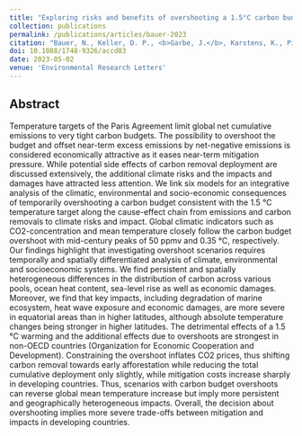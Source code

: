 ```yaml
---
title: "Exploring risks and benefits of overshooting a 1.5°C carbon budget over space and time"
collection: publications
permalink: /publications/articles/bauer-2023
citation: "Bauer, N., Keller, D. P., <b>Garbe, J.</b>, Karstens, K., Piontek, F., von Bloh, W., Thiery, W., Zeitz, M., Mengel, M., Strefler, J., Thonicke, K., and Winkelmann, R.: <i>Exploring risks and benefits of overshooting a 1.5°C carbon budget over space and time</i>, Environ. Res. Lett., 18, 054015, DOI: <a href='https://doi.org/10.1088/1748-9326/accd83'>10.1088/1748-9326/accd83</a>, 2023."
doi: 10.1088/1748-9326/accd83
date: 2023-05-02
venue: 'Environmental Research Letters'
---
```


## Abstract
Temperature targets of the Paris Agreement limit global net cumulative emissions to very tight carbon budgets. The possibility to overshoot the budget and offset near-term excess emissions by net-negative emissions is considered economically attractive as it eases near-term mitigation pressure. While potential side effects of carbon removal deployment are discussed extensively, the additional climate risks and the impacts and damages have attracted less attention. We link six models for an integrative analysis of the climatic, environmental and socio-economic consequences of temporarily overshooting a carbon budget consistent with the 1.5 °C temperature target along the cause-effect chain from emissions and carbon removals to climate risks and impact. Global climatic indicators such as CO2-concentration and mean temperature closely follow the carbon budget overshoot with mid-century peaks of 50 ppmv and 0.35 °C, respectively. Our findings highlight that investigating overshoot scenarios requires temporally and spatially differentiated analysis of climate, environmental and socioeconomic systems. We find persistent and spatially heterogeneous differences in the distribution of carbon across various pools, ocean heat content, sea-level rise as well as economic damages. Moreover, we find that key impacts, including degradation of marine ecosystem, heat wave exposure and economic damages, are more severe in equatorial areas than in higher latitudes, although absolute temperature changes being stronger in higher latitudes. The detrimental effects of a 1.5 °C warming and the additional effects due to overshoots are strongest in non-OECD countries (Organization for Economic Cooperation and Development). Constraining the overshoot inflates CO2 prices, thus shifting carbon removal towards early afforestation while reducing the total cumulative deployment only slightly, while mitigation costs increase sharply in developing countries. Thus, scenarios with carbon budget overshoots can reverse global mean temperature increase but imply more persistent and geographically heterogeneous impacts. Overall, the decision about overshooting implies more severe trade-offs between mitigation and impacts in developing countries.